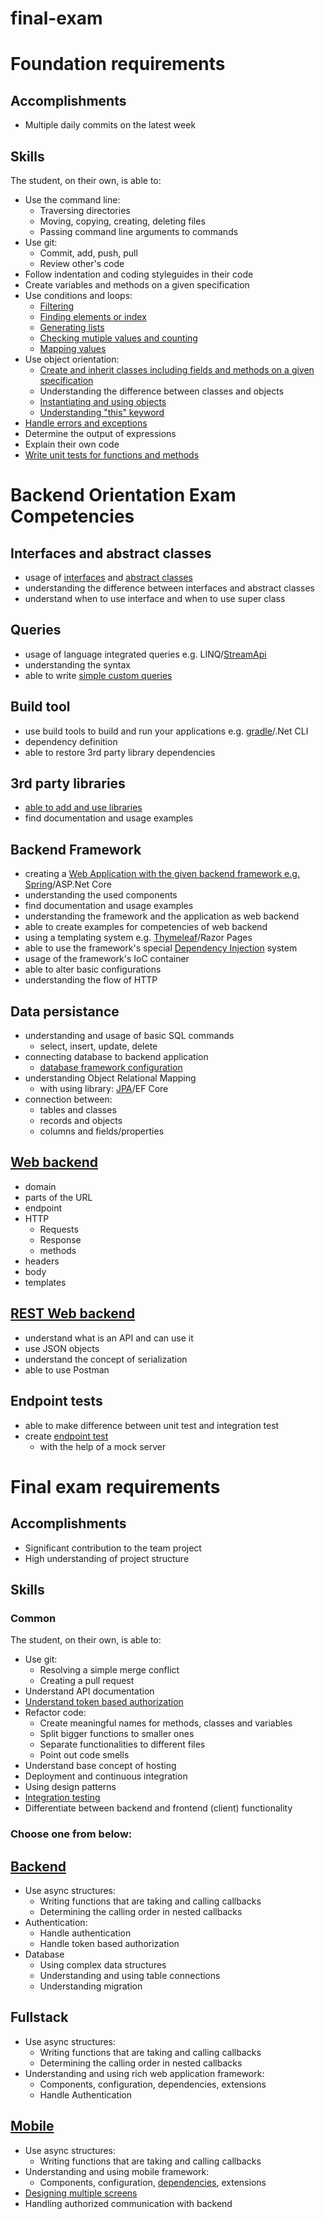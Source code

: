 # final-exam

# Foundation requirements
## Accomplishments
  * Multiple daily commits on the latest week
## Skills
The student, on their own, is able to:

  * Use the command line:
    * Traversing directories
    * Moving, copying, creating, deleting files
    * Passing command line arguments to commands
  * Use git:
    * Commit, add, push, pull
    * Review other's code
  * Follow indentation and coding styleguides in their code
  * Create variables and methods on a given specification
  * Use conditions and loops:
    * [Filtering](https://github.com/greenfox-academy/gumimaci88/blob/master/week-02/day-1/21_party_indicator/src/PartyIndicator.java)
    * [Finding elements or index](https://github.com/greenfox-academy/gumimaci88/blob/master/week-02/day-2/09_sum_elements/src/SumElements.java)
    * [Generating lists](https://github.com/greenfox-academy/gumimaci88/blob/master/week-02/day-3/07_match_making/src/Matchmaking.java)
    * [Checking mutiple values and counting](https://github.com/greenfox-academy/gumimaci88/blob/master/week-02/day-3/13_calculator/src/Calculator.java)
    * [Mapping values](https://github.com/greenfox-academy/gumimaci88/blob/master/week-02/day-3/14_he_will_never/src/HeWillNever.java)
  * Use object orientation:
    * [Create and inherit classes including fields and methods on a given specification](https://github.com/greenfox-academy/gumimaci88/tree/master/week-04/day-2/02_garden_application/src)
    * Understanding the difference between classes and objects
    * [Instantiating and using objects](https://github.com/greenfox-academy/gumimaci88/tree/master/week-04/day-2/01_green_fox_organization/src)
    * [Understanding "this" keyword](https://github.com/greenfox-academy/gumimaci88/blob/master/week-04/day-1/07_sharpie/src/Sharpie.java)
  * [Handle errors and exceptions](https://github.com/greenfox-academy/gumimaci88/blob/master/week-03/day-1/01_divide_by_zero/src/DivideByZero.java)
  * Determine the output of expressions
  * Explain their own code
  * [Write unit tests for functions and methods](https://github.com/greenfox-academy/gumimaci88/tree/master/week-04/day-1/08_counter/src)
  
# Backend Orientation Exam Competencies
## Interfaces and abstract classes
  * usage of [interfaces](https://github.com/greenfox-academy/gumimaci88/tree/master/week-06/day-1/03_char_sequence/src) and [abstract classes](https://github.com/greenfox-academy/gumimaci88/tree/master/week-06/day-1/00_zoo/src/main/java/animals)
  * understanding the difference between interfaces and abstract classes
  * understand when to use interface and when to use super class
## Queries
  * usage of language integrated queries e.g. LINQ/[StreamApi](https://github.com/greenfox-academy/gumimaci88/blob/master/week-06/day-2/exercise06/src/FrequencyString.java)
  * understanding the syntax
  * able to write [simple custom queries]()
## Build tool
  * use build tools to build and run your applications e.g. [gradle](https://github.com/greenfox-academy/gumimaci88/tree/master/week-07/day-1/springstart)/.Net CLI
  * dependency definition
  * able to restore 3rd party library dependencies
## 3rd party libraries
  * [able to add and use libraries](https://github.com/greenfox-academy/huli-kalendaryo-backend/blob/dev/build.gradle)
  * find documentation and usage examples
## Backend Framework
  * creating a [Web Application with the given backend framework e.g. Spring](https://github.com/gumimaci88/pallida-orientation-exam/tree/master/licenseplatewebapplication)/ASP.Net Core
  * understanding the used components
  * find documentation and usage examples
  * understanding the framework and the application as web backend
  * able to create examples for competencies of web backend
  * using a templating system e.g. [Thymeleaf](https://github.com/gumimaci88/pallida-orientation-exam/blob/master/licenseplatewebapplication/src/main/resources/templates/main.html)/Razor Pages
  * able to use the framework's special [Dependency Injection](https://github.com/gumimaci88/pallida-orientation-exam/blob/master/licenseplatewebapplication/src/main/java/com/greenfoxacademy/licenseplatewebapplication/controllers/CarsController.java) system
  * usage of the framework's IoC container
  * able to alter basic configurations
  * understanding the flow of HTTP
## Data persistance
  * understanding and usage of basic SQL commands
    * select, insert, update, delete
  * connecting database to backend application
    * [database framework configuration]()
  * understanding Object Relational Mapping
    * with using library: [JPA]()/EF Core
  * connection between:
    * tables and classes
    * records and objects
    * columns and fields/properties
## [Web backend](https://github.com/greenfox-academy/gumimaci88/blob/master/week-07/day-3/bankofsimba/src/main/java/com/greenfoxacademy/bankofsimba/controllers/Controllers.java)
  * domain
  * parts of the URL
  * endpoint
  * HTTP
    * Requests
    * Response
    * methods
  * headers
  * body
  * templates
## [REST Web backend](https://github.com/greenfox-academy/gumimaci88/blob/master/week-09/day-2/restbackend/src/main/java/com/greenfoxacademy/restbackend/controllers/MainRestController.java)
  * understand what is an API and can use it
  * use JSON objects
  * understand the concept of serialization
  * able to use Postman
## Endpoint tests
  * able to make difference between unit test and integration test
  * create [endpoint test](https://github.com/greenfox-academy/huli-kalendaryo-backend/blob/hieu-get-auth-tests/src/test/java/com/greenfoxacademy/opal/kalendaryo/kalendaryo/controllers/AuthControllerTests.java)
    * with the help of a mock server

# Final exam requirements
## Accomplishments
  * Significant contribution to the team project
  * High understanding of project structure
## Skills
### Common
The student, on their own, is able to:

  * Use git:
    * Resolving a simple merge conflict
    * Creating a pull request
  * Understand API documentation
  * [Understand token based authorization](https://github.com/greenfox-academy/huli-kalendaryo-backend/blob/dev/src/main/java/com/greenfoxacademy/opal/kalendaryo/kalendaryo/service/authorization/AuthorizeKal.java)
  * Refactor code:
    * Create meaningful names for methods, classes and variables
    * Split bigger functions to smaller ones
    * Separate functionalities to different files
    * Point out code smells
  * Understand base concept of hosting
  * Deployment and continuous integration
  * Using design patterns
  * [Integration testing](https://github.com/greenfox-academy/huli-kalendaryo-backend/blob/dev/src/test/java/com/greenfoxacademy/opal/kalendaryo/kalendaryo/MergedCalControllerTest.java)
  * Differentiate between backend and frontend (client) functionality
### Choose one from below:

## [Backend](https://github.com/greenfox-academy/huli-kalendaryo-backend)
  * Use async structures:
    * Writing functions that are taking and calling callbacks
    * Determining the calling order in nested callbacks
  * Authentication:
    * Handle authentication
    * Handle token based authorization
  * Database
    * Using complex data structures
    * Understanding and using table connections
    * Understanding migration
## Fullstack
  * Use async structures:
    * Writing functions that are taking and calling callbacks
    * Determining the calling order in nested callbacks
  * Understanding and using rich web application framework:
    * Components, configuration, dependencies, extensions
    * Handle Authentication
## [Mobile](https://github.com/greenfox-academy/huli-kalendaryo-android)
  * Use async structures:
    * Writing functions that are taking and calling callbacks
  * Understanding and using mobile framework:
    * Components, configuration, [dependencies](https://github.com/greenfox-academy/huli-kalendaryo-android/blob/dev/app/src/main/java/com/greenfox/kalendaryo/components/ApiComponent.java), extensions
  * [Designing multiple screens](https://github.com/greenfox-academy/huli-kalendaryo-android/commit/a18ef68fa74f32a403b4e5cc0006d712e4bd0f1e)
  * Handling authorized communication with backend
